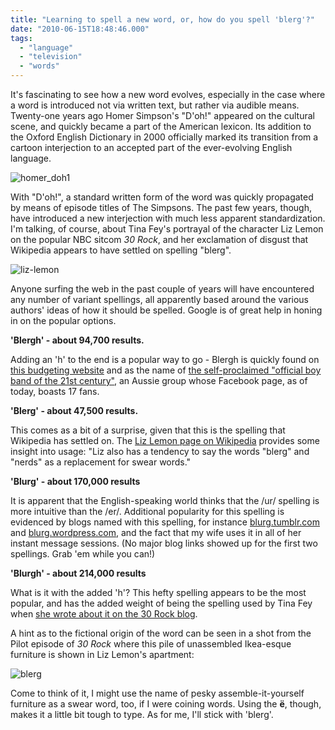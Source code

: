 ```yaml
---
title: "Learning to spell a new word, or, how do you spell 'blerg'?"
date: "2010-06-15T18:48:46.000"
tags: 
  - "language"
  - "television"
  - "words"
---
```


It's fascinating to see how a new word evolves, especially in the case where a word is introduced not via written text, but rather via audible means. Twenty-one years ago Homer Simpson's "D'oh!" appeared on the cultural scene, and quickly became a part of the American lexicon. Its addition to the Oxford English Dictionary in 2000 officially marked its transition from a cartoon interjection to an accepted part of the ever-evolving English language.

![](http://chrishubbs.com/wordpress/wp-content/uploads/2010/06/homer_doh1.gif "homer_doh1")

With "D'oh!", a standard written form of the word was quickly propagated by means of episode titles of The Simpsons. The past few years, though, have introduced a new interjection with much less apparent standardization. I'm talking, of course, about Tina Fey's portrayal of the character Liz Lemon on the popular NBC sitcom _30 Rock_, and her exclamation of disgust that Wikipedia appears to have settled on spelling "blerg".

![](http://chrishubbs.com/wordpress/wp-content/uploads/2010/06/liz-lemon.jpg "liz-lemon")

Anyone surfing the web in the past couple of years will have encountered any number of variant spellings, all apparently based around the various authors' ideas of how it should be spelled. Google is of great help in honing in on the popular options.

**'Blergh' - about 94,700 results.**

Adding an 'h' to the end is a popular way to go - Blergh is quickly found on [this budgeting website](http://www.wisebread.com/blergh-could-you-eat-these-strange-canned-foods) and as the name of [the self-proclaimed "official boy band of the 21st century"](http://www.facebook.com/pages/BLERGH/82516992007), an Aussie group whose Facebook page, as of today, boasts 17 fans.

**'Blerg' - about 47,500 results.**

This comes as a bit of a surprise, given that this is the spelling that Wikipedia has settled on. The [Liz Lemon page on Wikipedia](http://en.wikipedia.org/wiki/Liz_Lemon) provides some insight into usage: "Liz also has a tendency to say the words "blerg" and "nerds" as a replacement for swear words."

**'Blurg' - about 170,000 results**

It is apparent that the English-speaking world thinks that the /ur/ spelling is more intuitive than the /er/. Additional popularity for this spelling is evidenced by blogs named with this spelling, for instance [blurg.tumblr.com](http://blurg.wordpress.com) and [blurg.wordpress.com](http://blurg.wordpress.com), and the fact that my wife uses it in all of her instant message sessions. (No major blog links showed up for the first two spellings. Grab 'em while you can!)

**'Blurgh' - about 214,000 results**

What is it with the added 'h'? This hefty spelling appears to be the most popular, and has the added weight of being the spelling used by Tina Fey when [she wrote about it on the 30 Rock blog](http://blog.nbc.com/30rock/2007/04/blurgh.php).

A hint as to the fictional origin of the word can be seen in a shot from the Pilot episode of _30 Rock_ where this pile of unassembled Ikea-esque furniture is shown in Liz Lemon's apartment:

![blerg](http://images1.fanpop.com/images/image_uploads/Blerg-30-rock-1152868_625_350.jpg)

Come to think of it, I might use the name of pesky assemble-it-yourself furniture as a swear word, too, if I were coining words. Using the **ë**, though, makes it a little bit tough to type. As for me, I'll stick with 'blerg'.
